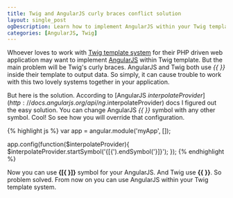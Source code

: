 ```yaml
---
title: Twig and AngularJS curly braces conflict solution
layout: single_post
ogDescription: Learn how to implement AngularJS within your Twig template engine. Easy solution. Let's work together with AngularJS and Twig for better UI
categories: [AngularJS, Twig]
---
```


Whoever loves to work with [Twig template system](http://twig.sensiolabs.org/) for their PHP driven web application may want to implement [AngularJS](https://angularjs.org/) within Twig template. But the main problem will be Twig's curly braces. AngularJS and Twig both use _{{ }}_ inside their template to output data. So simply, it can cause trouble to work with this two lovely systems together in your application.

But here is the solution. According to [AngularJS $interpolateProvider](http://docs.angularjs.org/api/ng.$interpolateProvider) docs I figured out the easy solution. You can change AngularJS _{{ }}_ symbol with any other symbol. Cool! So see how you will override that configuration.

{% highlight js %}
var app = angular.module('myApp', []);

app.config(function($interpolateProvider){
  $interpolateProvider.startSymbol('{[{').endSymbol('}]}');
});
{% endhighlight %}

Now you can use **{[{ }]}** symbol for your AngularJS. And Twig use **{{ }}**. So problem solved. From now on you can use AngularJS within your Twig template system.
